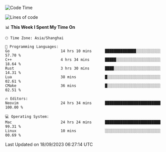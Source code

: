<!--START_SECTION:waka-->
![Code Time](http://img.shields.io/badge/Code%20Time-1%2C595%20hrs%2020%20mins-blue)

![Lines of code](https://img.shields.io/badge/From%20Hello%20World%20I%27ve%20Written-286.1%20thousand%20lines%20of%20code-blue)

📊 **This Week I Spent My Time On** 

```text
🕑︎ Time Zone: Asia/Shanghai

💬 Programming Languages: 
Go                       14 hrs 10 mins      ██████████████░░░░░░░░░░░   57.70 % 
C++                      4 hrs 34 mins       █████░░░░░░░░░░░░░░░░░░░░   18.64 % 
Rust                     3 hrs 30 mins       ████░░░░░░░░░░░░░░░░░░░░░   14.31 % 
Lua                      38 mins             █░░░░░░░░░░░░░░░░░░░░░░░░   02.61 % 
CMake                    36 mins             █░░░░░░░░░░░░░░░░░░░░░░░░   02.51 % 

🔥 Editors: 
Neovim                   24 hrs 34 mins      █████████████████████████   100.00 % 

💻 Operating System: 
Mac                      24 hrs 24 mins      █████████████████████████   99.31 % 
Linux                    10 mins             ░░░░░░░░░░░░░░░░░░░░░░░░░   00.69 % 
```


 Last Updated on 18/09/2023 06:27:14 UTC
<!--END_SECTION:waka-->
